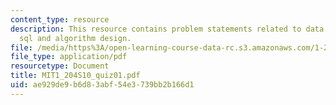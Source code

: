 ```yaml
---
content_type: resource
description: This resource contains problem statements related to data model, database
  sql and algorithm design.
file: /media/https%3A/open-learning-course-data-rc.s3.amazonaws.com/1-204-computer-algorithms-in-systems-engineering-spring-2010/ae929de9b6d83abf54e3739bb2b166d1_MIT1_204S10_quiz01.pdf
file_type: application/pdf
resourcetype: Document
title: MIT1_204S10_quiz01.pdf
uid: ae929de9-b6d8-3abf-54e3-739bb2b166d1
---
```

